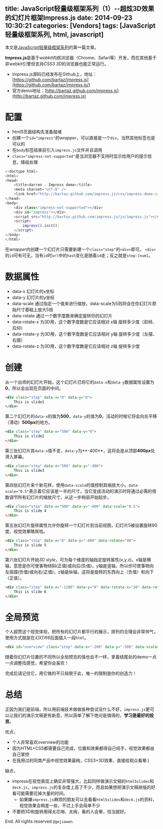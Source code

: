 title: JavaScript轻量级框架系列（1）--超炫3D效果的幻灯片框架Impress.js
date: 2014-09-23 10:30:21
categories: [Vendors]
tags: [JavaScript轻量级框架系列, html, javascript]
---

本文是[JavaScript轻量级框架系列](http://gejiawen.github.io/2014/11/26/%E7%B3%BB%E5%88%97/JavaScript%E8%BD%BB%E9%87%8F%E7%BA%A7%E6%A1%86%E6%9E%B6%E7%B3%BB%E5%88%97/)的第**一**篇文章。

**Impress.js**是基于*webkit*内核浏览器（Chrome、Safari等）开发，而在其他基于非webkit引擎但支持*CSS3 3D*的浏览器也能正常运行。

- Impress.js源码已经发布在Github上，地址：[https://github.com/bartaz/impress.js](https://github.com/bartaz/impress.js/)
- 官方demo地址：[http://bartaz.github.com/impress.js](http://bartaz.github.com/impress.js)



# 配置

- html5页面结构先准备就绪
- 创建一个`id="impress"`的*wrapper*，可以直接是一个`div`，当然其他标签也是可以的
- 在`body`标签结束前引入`impress.js`文件并且调用
- `class="impress-not-supported"`是当浏览器不支持时显示给用户的提示信息，降级处理

```javascript
<!doctype html>
<html>
<head>
    <title>darren - Impress demo</title>
    <meta charset="utf-8" />
    <link href="http://bartaz.github.com/impress.js/css/impress-demo.css" rel="stylesheet" />
</head>
<body>
    <div class="impress-not-supported"></div>
    <div id="impress"></div>
    <script src="http://bartaz.github.com/impress.js/js/impress.js"></script>
    <script>
        impress().init();
    </script>
</body>
</html>
```

在*wrapper*内创建一个幻灯片只需要新建一个`class="step"`的`<div>`即可。
`<div>`的`id`可有可无，当有`id`时`url`中的`hash`变化是随着`id`走；反之就是`step-[num]`。

# 数据属性

- data-x    幻灯片的x坐标
- data-y    幻灯片的y坐标
- data-scale    通过指定一个值来进行缩放，data-scale为5则将会在你幻灯片原始尺寸基础上放大5倍
- data-rotate   通过一个数字度数来确定旋转你的幻灯片
- data-rotate-x     为3D用，这个数字度数是它应该相对 x轴 旋转多少度（前倾、后仰）
- data-rotate-y     为3D用，这个数字度数是它应该相对 y轴 旋转多少度（左摆、右摆）
- data-rotate-z     为3D用，这个数字度数是它应该相对 z轴 旋转多少度


# 创建

从一个出师的幻灯片开始，这个幻灯片已将它的`data-x`和`data-y`数据属性设置为**0**，所以会出现在页面的中间。

```html
<div class="step" data-x="0" data-y="0">
    This is slide1
</div>
```

第二个幻灯片的`data-x`的值为**500**，`data-y`的值为**0**，活动的时候它将会向左平移（滑动）**500px**的地方。

```html
<div class="step" data-x="500" data-y="0">
    This is slide2
</div>
```

第三张幻灯片其`data-x`值不变，`data-y`为**-400**，这将会是从顶部**400px**处滑入屏幕。

```html
<div class="step" data-x="500" data-y="-400">
    This is slide3
</div>
```

第四张幻灯片来个新花样，使用`data-scale`的值控制其缩放大小。`data-scale="0.5"`表示着它应该是一半的尺寸，当它变成活动的演示时将通过必需的倍数调节所有幻灯片的缩放尺寸，从这一步绚丽开始起步。

```html
<div class="step" data-x="500" data-y="-800" data-scale="0.5">
    This is slide 4
</div>
```

第五张幻灯片旋转属性允许你旋转一个幻灯片到当前视图，幻灯片5被设置旋转90度，视觉效果略屌哈。

```html
<div class="step" data-x="0" data-y="-800" data-rotate="90">
    This is slide 5
</div>
```

第六张幻灯片开始*3D style*，可为每个维度的轴指定旋转属性(x,y,z)。x轴是横轴，意思是你可使事物倾斜(正值)或向后(负值)，y轴是竖轴，所以你可使事物向左摇摆(负值)或向右(正值)，z轴是纵轴，这将是旋转的东西向上（负值）和向下（正值）。

```html
<div class="step" data-x="-1200" data-y="0" data-rotate-x="30" data-rotate-y="-30" data-rotate-z="90" data-scale="4">
    This is slide 6
</div>
```

# 全局预览

个人超赞这个视觉体验，把所有的幻灯片都平行的展示，排列的合理会非常帅气，使用方式就是在*幻灯片6*后面插入一段`html`。

```html
<div id="overview" class="step" data-x="-200" data-y="-500" data-scale="3"></div>
```

随着你幻灯片位置的不同所以全局预览的值也会不一样，拿着结尾处的demo一点一点调整找感觉，希望你会喜欢！

完成后请记住它，用它做的不只局限于此，唯一的限制是你的创造力！


# 总结

正因为我们是前端，所以用前端技术做做各种尝试没什么不好，`impress.js`更可以让我们的演示文稿更有新意，所以简单了解下绝对是值得的，**学习是最好的投资**。

优点，

- 个人非常喜欢overview的功能
- 因为HTML+CSS都需要自己完成，位置和效果都得自己经手，视觉效果都由自己掌控
- 在我用过的同类产品中视觉效果最绚，CSS3+3D效果，直接给观众看晕:)

缺点，

- impress在视觉表现上确实非常强大，比起同样做演示文稿的`html5slides`和`deck.js`，`impress.js`的复杂度上高了不少，而且如果想把演示文稿排版的好看可能需要花掉大量的时间。
    - 如果嫌`impress.js`麻烦的朋友可以去看看`html5slides`和`deck.js`的资料，视觉效果会稍差一些，不过上手会简单不少
- 不要把3D和旋转用得太花哨、太绚，看的人会晕，恰当就好。


End. All rights reserved `@gejiawen`.
